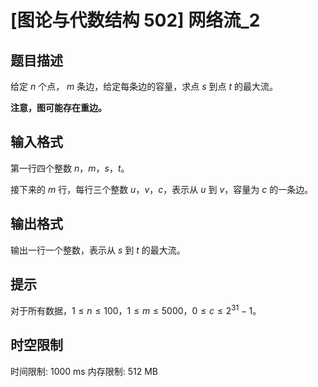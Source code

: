 # [图论与代数结构 502] 网络流_2

## 题目描述

给定 $n$ 个点， $m$ 条边，给定每条边的容量，求点 $s$ 到点 $t$ 的最大流。

**注意，图可能存在重边。**


## 输入格式

第一行四个整数 $n$，$m$，$s$，$t$。

接下来的 $m$ 行，每行三个整数 $u$，$v$，$c$，表示从 $u$ 到 $v$，容量为 $c$ 的一条边。


## 输出格式

输出一行一个整数，表示从 $s$ 到 $t$ 的最大流。

## 提示

对于所有数据，$1 \le n \le 100$，$1 \le m \le 5000$，$0 \le c \le 2 ^ {31} - 1$。

## 时空限制

时间限制: 1000 ms
内存限制: 512 MB
